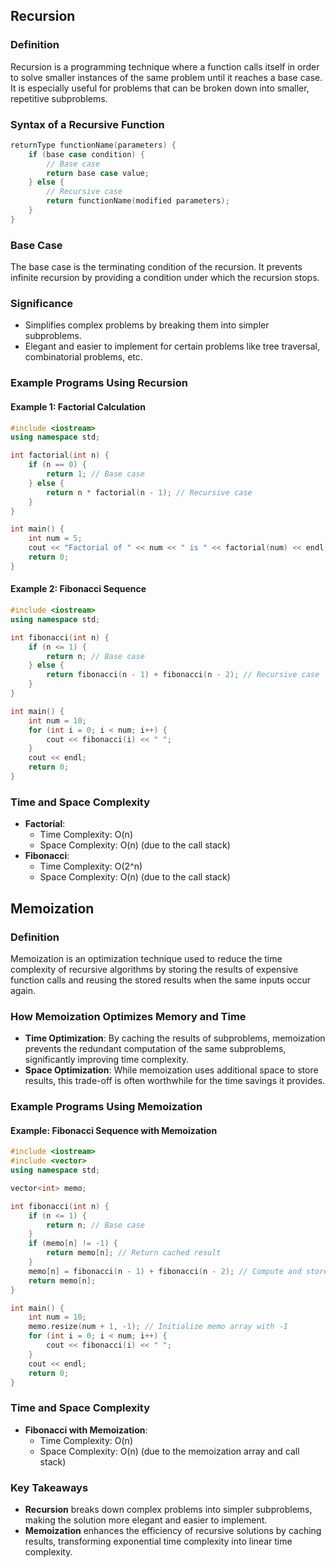 ## **Recursion**

### **Definition**
Recursion is a programming technique where a function calls itself in order to solve smaller instances of the same problem until it reaches a base case. It is especially useful for problems that can be broken down into smaller, repetitive subproblems.

### **Syntax of a Recursive Function**
```cpp
returnType functionName(parameters) {
    if (base case condition) {
        // Base case
        return base case value;
    } else {
        // Recursive case
        return functionName(modified parameters);
    }
}
```

### **Base Case**
The base case is the terminating condition of the recursion. It prevents infinite recursion by providing a condition under which the recursion stops.

### **Significance**
- Simplifies complex problems by breaking them into simpler subproblems.
- Elegant and easier to implement for certain problems like tree traversal, combinatorial problems, etc.

### **Example Programs Using Recursion**

#### Example 1: Factorial Calculation
```cpp
#include <iostream>
using namespace std;

int factorial(int n) {
    if (n == 0) {
        return 1; // Base case
    } else {
        return n * factorial(n - 1); // Recursive case
    }
}

int main() {
    int num = 5;
    cout << "Factorial of " << num << " is " << factorial(num) << endl;
    return 0;
}
```

#### Example 2: Fibonacci Sequence
```cpp
#include <iostream>
using namespace std;

int fibonacci(int n) {
    if (n <= 1) {
        return n; // Base case
    } else {
        return fibonacci(n - 1) + fibonacci(n - 2); // Recursive case
    }
}

int main() {
    int num = 10;
    for (int i = 0; i < num; i++) {
        cout << fibonacci(i) << " ";
    }
    cout << endl;
    return 0;
}
```

### **Time and Space Complexity**
- **Factorial**:
  - Time Complexity: O(n)
  - Space Complexity: O(n) (due to the call stack)
- **Fibonacci**:
  - Time Complexity: O(2^n)
  - Space Complexity: O(n) (due to the call stack)

## **Memoization**

### **Definition**
Memoization is an optimization technique used to reduce the time complexity of recursive algorithms by storing the results of expensive function calls and reusing the stored results when the same inputs occur again. 

### **How Memoization Optimizes Memory and Time**
- **Time Optimization**: By caching the results of subproblems, memoization prevents the redundant computation of the same subproblems, significantly improving time complexity.
- **Space Optimization**: While memoization uses additional space to store results, this trade-off is often worthwhile for the time savings it provides.

### **Example Programs Using Memoization**

#### Example: Fibonacci Sequence with Memoization
```cpp
#include <iostream>
#include <vector>
using namespace std;

vector<int> memo;

int fibonacci(int n) {
    if (n <= 1) {
        return n; // Base case
    }
    if (memo[n] != -1) {
        return memo[n]; // Return cached result
    }
    memo[n] = fibonacci(n - 1) + fibonacci(n - 2); // Compute and store result
    return memo[n];
}

int main() {
    int num = 10;
    memo.resize(num + 1, -1); // Initialize memo array with -1
    for (int i = 0; i < num; i++) {
        cout << fibonacci(i) << " ";
    }
    cout << endl;
    return 0;
}
```

### **Time and Space Complexity**
- **Fibonacci with Memoization**:
  - Time Complexity: O(n)
  - Space Complexity: O(n) (due to the memoization array and call stack)

### **Key Takeaways**
- **Recursion** breaks down complex problems into simpler subproblems, making the solution more elegant and easier to implement.
- **Memoization** enhances the efficiency of recursive solutions by caching results, transforming exponential time complexity into linear time complexity.